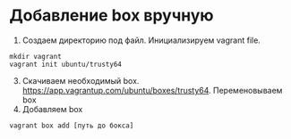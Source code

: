 # Добавление box вручную
1. Создаем директорию под файл. Инициализируем vagrant file.
```
mkdir vagrant
vagrant init ubuntu/trusty64
```
3. Скачиваем необходимый box. https://app.vagrantup.com/ubuntu/boxes/trusty64. Переменовываем box
4. Добавляем box 
```
vagrant box add [путь до бокса]
```
